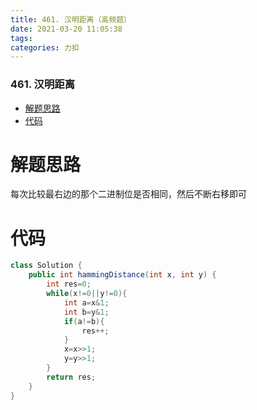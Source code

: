 ```yaml
---
title: 461. 汉明距离（高频题）
date: 2021-03-20 11:05:38
tags: 
categories: 力扣
---
```


<!--more-->

### 461\. 汉明距离

- [解题思路](#_2)
- [代码](#_5)

# 解题思路

每次比较最右边的那个二进制位是否相同，然后不断右移即可

# 代码

```java
class Solution {
    public int hammingDistance(int x, int y) {
        int res=0;
        while(x!=0||y!=0){
            int a=x&1;
            int b=y&1;
            if(a!=b){
                res++;
            }
            x=x>>1;
            y=y>>1;
        }
        return res;
    }
}
```